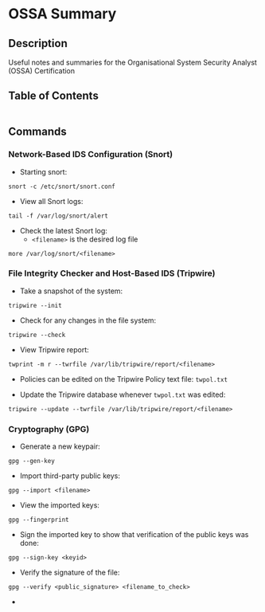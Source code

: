 # OSSA Summary

## Description
Useful notes and summaries for the Organisational System Security Analyst (OSSA) Certification

## Table of Contents
```toc
```

## Commands
### Network-Based IDS Configuration (Snort)
- Starting snort:
```
snort -c /etc/snort/snort.conf
```

- View all Snort logs:
```
tail -f /var/log/snort/alert
```

- Check the latest Snort log:
	- `<filename>` is the desired log file
```
more /var/log/snort/<filename>
```

### File Integrity Checker and Host-Based IDS (Tripwire)
- Take a snapshot of the system:
```
tripwire --init
```

- Check for any changes in the file system:
```
tripwire --check
```

- View Tripwire report:
```
twprint -m r --twrfile /var/lib/tripwire/report/<filename>
```

- Policies can be edited on the Tripwire Policy text file: `twpol.txt`

- Update the Tripwire database whenever `twpol.txt` was edited:
```
tripwire --update --twrfile /var/lib/tripwire/report/<filename>
```

### Cryptography (GPG)
- Generate a new keypair:
```
gpg --gen-key
```

- Import third-party public keys:
```
gpg --import <filename>
```

- View the imported keys:
```
gpg --fingerprint
```

- Sign the imported key to show that verification of the public keys was done:
```
gpg --sign-key <keyid>
```

- Verify the signature of the file:
```
gpg --verify <public_signature> <filename_to_check> 
```

- 